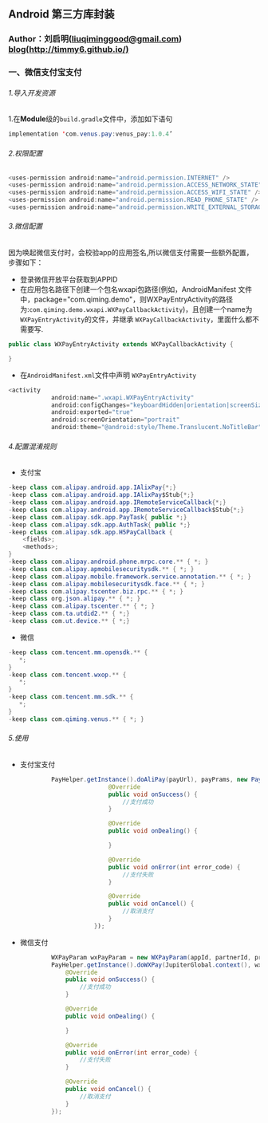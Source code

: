 ## Android  第三方库封装
### Author：刘启明(liuqiminggood@gmail.com) [blog(http://timmy6.github.io/)](http://timmy6.github.io/)

### 一、微信支付宝支付
###### 1.导入开发资源
1.在**Module**级的`build.gradle`文件中，添加如下语句
```java
implementation 'com.venus.pay:venus_pay:1.0.4’
```

###### 2.权限配置
```java
<uses-permission android:name="android.permission.INTERNET" />
<uses-permission android:name="android.permission.ACCESS_NETWORK_STATE" />
<uses-permission android:name="android.permission.ACCESS_WIFI_STATE" />
<uses-permission android:name="android.permission.READ_PHONE_STATE" />
<uses-permission android:name="android.permission.WRITE_EXTERNAL_STORAGE" />
```

###### 3.微信配置
因为唤起微信支付时，会校验app的应用签名,所以微信支付需要一些额外配置，步骤如下：
- 登录微信开放平台获取到APPID
- 在应用包名路径下创建一个包名wxapi包路径(例如，AndroidManifest 文件中，package="com.qiming.demo"，则WXPayEntryActivity的路径为:`com.qiming.demo.wxapi.WXPayCallbackActivity`)，且创建一个name为`WXPayEntryActivity`的文件，并继承 `WXPayCallbackActivity`，里面什么都不需要写.
```java
public class WXPayEntryActivity extends WXPayCallbackActivity {

}
```
- 在`AndroidManifest.xml`文件中声明 `WXPayEntryActivity`
```java
<activity
            android:name=".wxapi.WXPayEntryActivity"
            android:configChanges="keyboardHidden|orientation|screenSize"
            android:exported="true"
            android:screenOrientation="portrait"
            android:theme="@android:style/Theme.Translucent.NoTitleBar" />
```

###### 4.配置混淆规则
- 支付宝
```java
-keep class com.alipay.android.app.IAlixPay{*;}
-keep class com.alipay.android.app.IAlixPay$Stub{*;}
-keep class com.alipay.android.app.IRemoteServiceCallback{*;}
-keep class com.alipay.android.app.IRemoteServiceCallback$Stub{*;}
-keep class com.alipay.sdk.app.PayTask{ public *;}
-keep class com.alipay.sdk.app.AuthTask{ public *;}
-keep class com.alipay.sdk.app.H5PayCallback {
    <fields>;
    <methods>;
}
-keep class com.alipay.android.phone.mrpc.core.** { *; }
-keep class com.alipay.apmobilesecuritysdk.** { *; }
-keep class com.alipay.mobile.framework.service.annotation.** { *; }
-keep class com.alipay.mobilesecuritysdk.face.** { *; }
-keep class com.alipay.tscenter.biz.rpc.** { *; }
-keep class org.json.alipay.** { *; }
-keep class com.alipay.tscenter.** { *; }
-keep class com.ta.utdid2.** { *;}
-keep class com.ut.device.** { *;}
```

- 微信
```java
-keep class com.tencent.mm.opensdk.** {
   *;
}
-keep class com.tencent.wxop.** {
   *;
}
-keep class com.tencent.mm.sdk.** {
   *;
}
-keep class com.qiming.venus.** { *; }
```

###### 5.使用
- 支付宝支付
```java
			PayHelper.getInstance().doAliPay(payUrl), payPrams, new PayResultCallBack() {
			                @Override
			                public void onSuccess() {
			                	//支付成功
			                }

			                @Override
			                public void onDealing() {

			                }

			                @Override
			                public void onError(int error_code) {
			                	//支付失败
			                }

			                @Override
			                public void onCancel() {
			                	//取消支付
			                }
			            });
```

- 微信支付
```java
            WXPayParam wxPayParam = new WXPayParam(appId, partnerId, prepayId, packageValue, nonceStr, timeStamp, sign);
            PayHelper.getInstance().doWXPay(JupiterGlobal.context(), wxPayParam, new PayResultCallBack() {
                @Override
                public void onSuccess() {
                	//支付成功
                }

                @Override
                public void onDealing() {

                }

                @Override
                public void onError(int error_code) {
                	//支付失败
                }

                @Override
                public void onCancel() {
                	//取消支付
                }
            });
```
